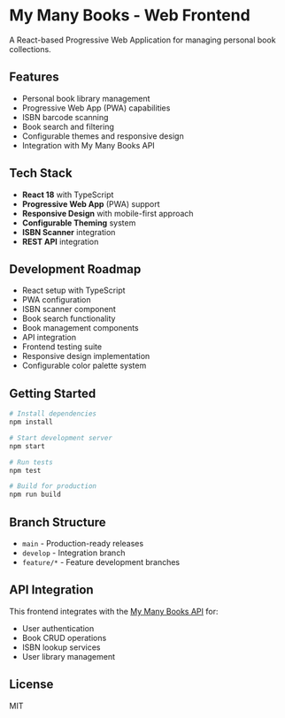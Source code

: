 # My Many Books - Web Frontend

A React-based Progressive Web Application for managing personal book collections.

## Features

- Personal book library management
- Progressive Web App (PWA) capabilities
- ISBN barcode scanning
- Book search and filtering
- Configurable themes and responsive design
- Integration with My Many Books API

## Tech Stack

- **React 18** with TypeScript
- **Progressive Web App** (PWA) support
- **Responsive Design** with mobile-first approach
- **Configurable Theming** system
- **ISBN Scanner** integration
- **REST API** integration

## Development Roadmap

- React setup with TypeScript
- PWA configuration
- ISBN scanner component
- Book search functionality
- Book management components
- API integration
- Frontend testing suite
- Responsive design implementation
- Configurable color palette system

## Getting Started

```bash
# Install dependencies
npm install

# Start development server
npm start

# Run tests
npm test

# Build for production
npm run build
```

## Branch Structure

- `main` - Production-ready releases
- `develop` - Integration branch
- `feature/*` - Feature development branches

## API Integration

This frontend integrates with the [My Many Books API](../my-many-books-api) for:
- User authentication
- Book CRUD operations
- ISBN lookup services
- User library management

## License

MIT